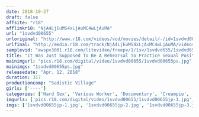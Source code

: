 ```yaml
---
date: 2018-10-27
draft: false
affsite: "r18"
afflinkr18: "NjA4LjEuMS4xLjAuMC4wLjAuMA"
url: "1svdvd00655"
urloriginal: "http://www.r18.com/videos/vod/movies/detail/-/id=1svdvd00655"
urlfinal: "http://media.r18.com/track/NjA4LjEuMS4xLjAuMC4wLjAuMA/videos/vod/movies/detail/-/id=1svdvd00655"
samplevid: "awspv3001.r18.com/litevideo/freepv/1/1sv/1svdvd655/1svdvd655_dmb_w.mp4"
title: "It Was Just Supposed To Be A Rehearsal To Practice Sexual Positions, So She Protected Her Pussy With Saran Wrap, But Maybe By Coincidence, Maybe Intentionally, In The End He Shoved His Cock In For Some Creampie Sex! But All This Sadistic Village Female Assistant Director Could Do Was Cry As She Was Told, 'Well, That Always Happens.' 2"
mainimgurl: "pics.r18.com/digital/video/1svdvd00655/1svdvd00655ps.jpg"
mainimgs: "1svdvd00655ps.jpg"
releasedate: "Apr. 12, 2018"
duration: 317
productioncomp: "Sadistic Village"
girls: ['----']
categories: ['Hard Sex', 'Various Worker', 'Documentary', 'Creampie', 'Over 4 Hours', 'Hi-Def']
imgurls: ['pics.r18.com/digital/video/1svdvd00655/1svdvd00655jp-1.jpg', 'pics.r18.com/digital/video/1svdvd00655/1svdvd00655jp-2.jpg', 'pics.r18.com/digital/video/1svdvd00655/1svdvd00655jp-3.jpg', 'pics.r18.com/digital/video/1svdvd00655/1svdvd00655jp-4.jpg', 'pics.r18.com/digital/video/1svdvd00655/1svdvd00655jp-5.jpg', 'pics.r18.com/digital/video/1svdvd00655/1svdvd00655jp-6.jpg', 'pics.r18.com/digital/video/1svdvd00655/1svdvd00655jp-7.jpg', 'pics.r18.com/digital/video/1svdvd00655/1svdvd00655jp-8.jpg', 'pics.r18.com/digital/video/1svdvd00655/1svdvd00655jp-9.jpg', 'pics.r18.com/digital/video/1svdvd00655/1svdvd00655jp-10.jpg', 'pics.r18.com/digital/video/1svdvd00655/1svdvd00655jp-11.jpg', 'pics.r18.com/digital/video/1svdvd00655/1svdvd00655jp-12.jpg', 'pics.r18.com/digital/video/1svdvd00655/1svdvd00655jp-13.jpg', 'pics.r18.com/digital/video/1svdvd00655/1svdvd00655jp-14.jpg', 'pics.r18.com/digital/video/1svdvd00655/1svdvd00655jp-15.jpg', 'pics.r18.com/digital/video/1svdvd00655/1svdvd00655jp-16.jpg', 'pics.r18.com/digital/video/1svdvd00655/1svdvd00655jp-17.jpg', 'pics.r18.com/digital/video/1svdvd00655/1svdvd00655jp-18.jpg', 'pics.r18.com/digital/video/1svdvd00655/1svdvd00655jp-19.jpg', 'pics.r18.com/digital/video/1svdvd00655/1svdvd00655jp-20.jpg']
imgs: ['1svdvd00655jp-1.jpg', '1svdvd00655jp-2.jpg', '1svdvd00655jp-3.jpg', '1svdvd00655jp-4.jpg', '1svdvd00655jp-5.jpg', '1svdvd00655jp-6.jpg', '1svdvd00655jp-7.jpg', '1svdvd00655jp-8.jpg', '1svdvd00655jp-9.jpg', '1svdvd00655jp-10.jpg', '1svdvd00655jp-11.jpg', '1svdvd00655jp-12.jpg', '1svdvd00655jp-13.jpg', '1svdvd00655jp-14.jpg', '1svdvd00655jp-15.jpg', '1svdvd00655jp-16.jpg', '1svdvd00655jp-17.jpg', '1svdvd00655jp-18.jpg', '1svdvd00655jp-19.jpg', '1svdvd00655jp-20.jpg']
---
```

